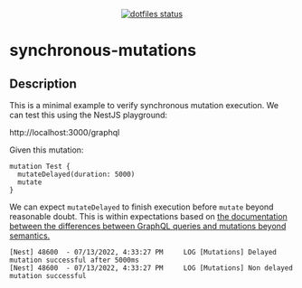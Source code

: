 <p align="center">
  <a href="https://github.com/benatshippabo/synchronous-mutations/actions/workflows/ci.yml">
    <img alt="dotfiles status" src="https://github.com/benatshippabo/synchronous-mutations/actions/workflows/ci.yml/badge.svg?branch=main">
  </a>
</p>

# synchronous-mutations

## Description

This is a minimal example to verify synchronous mutation execution. We can test this using the NestJS playground:

http://localhost:3000/graphql

Given this mutation:

```gql
mutation Test {
  mutateDelayed(duration: 5000)
  mutate
}
```

We can expect `mutateDelayed` to finish execution before `mutate` beyond reasonable doubt. This is within expectations based on [the documentation between the differences between GraphQL queries and mutations beyond semantics.](https://graphql.org/learn/queries/#multiple-fields-in-mutations)

```log
[Nest] 48600  - 07/13/2022, 4:33:27 PM     LOG [Mutations] Delayed mutation successful after 5000ms
[Nest] 48600  - 07/13/2022, 4:33:27 PM     LOG [Mutations] Non delayed mutation successful
```
